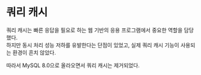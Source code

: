 # 쿼리 캐시
쿼리 캐시는 빠른 응답을 필요로 하는 웹 기반의 응용 프로그램에서 중요한 역할을 담당했다.      
하지만 동시 처리 성능 저하를 유발한다는 단점이 있었고, 실제 쿼리 캐시 기능이 사용되는 환경이 흔치 않았다.

따라서 MySQL 8.0으로 올라오면서 쿼리 캐시는 제거되었다.